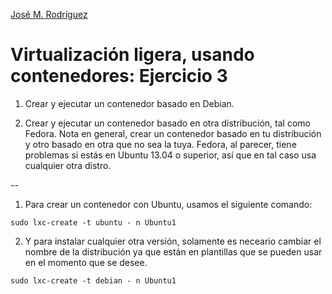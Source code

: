 [José M. Rodríguez](https://github.com/Jmrodriguez90)

Virtualización ligera, usando contenedores: Ejercicio 3
======================================================================

1. Crear y ejecutar un contenedor basado en Debian.

2. Crear y ejecutar un contenedor basado en otra distribución, tal como Fedora. Nota en general, crear un contenedor basado en tu distribución y otro basado en otra que no sea la tuya. Fedora, al parecer, tiene problemas si estás en Ubuntu 13.04 o superior, así que en tal caso usa cualquier otra distro.

--

1. Para crear un contenedor con Ubuntu, usamos el siguiente comando:

`sudo lxc-create -t ubuntu - n Ubuntu1`


2. Y para instalar cualquier otra versión, solamente es neceario cambiar el nombre de la distribución ya que están en plantillas que se pueden usar en el momento que se desee.

`sudo lxc-create -t debian - n Ubuntu1`
